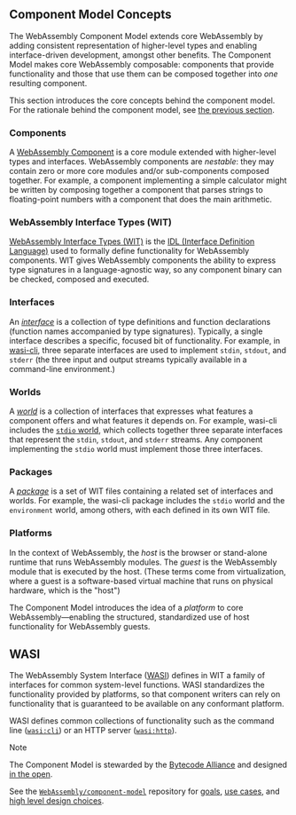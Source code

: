 ## Component Model Concepts

The WebAssembly Component Model extends core WebAssembly
by adding consistent representation of higher-level types
and enabling interface-driven development, amongst other benefits.
The Component Model makes core WebAssembly composable:
components that provide functionality and those that use them
can be composed together into *one* resulting component.

This section introduces the core concepts behind the component model.
For the rationale behind the component model, see [the previous section](./why-component-model.md).

### Components

A [WebAssembly Component](./components.md) is a core module extended with higher-level types and interfaces.
WebAssembly components are *nestable*:
they may contain zero or more core modules and/or sub-components composed together.
For example, a component implementing a simple calculator might be written
by composing together a component that parses strings to floating-point numbers
with a component that does the main arithmetic.

### WebAssembly Interface Types (WIT)

[WebAssembly Interface Types (WIT)][wit] is the [IDL (Interface Definition Language)][wiki-idl]
used to formally define functionality for WebAssembly components.
WIT gives WebAssembly components the ability to express type signatures
in a language-agnostic way,
so any component binary can be checked, composed and executed.

### Interfaces

An [_interface_](./interfaces.md) is a collection of type definitions
and function declarations (function names accompanied by type signatures).
Typically, a single interface describes a specific, focused bit
of functionality.
For example, in [wasi-cli][wasi-cli-stdio],
three separate interfaces are used to implement `stdin`, `stdout`, and `stderr`
(the three input and output streams typically available
in a command-line environment.)

### Worlds

A [_world_](./worlds.md) is a collection of interfaces
that expresses what features a component offers
and what features it depends on.
For example, wasi-cli includes the [`stdio` world][wasi-cli-stdio],
which collects together three separate interfaces
that represent the `stdin`, `stdout`, and `stderr` streams.
Any component implementing the `stdio` world
must implement those three interfaces.

### Packages

 A [_package_](./packages.md) is a set of WIT files
 containing a related set of interfaces and worlds.
 For example, the wasi-cli package includes
 the `stdio` world and the `environment` world, among others,
 with each defined in its own WIT file.

### Platforms

In the context of WebAssembly, the _host_ is the browser or stand-alone runtime
that runs WebAssembly modules.
The _guest_ is the WebAssembly module that is executed by the host.
(These terms come from virtualization, where a guest is
a software-based virtual machine that runs on physical hardware,
which is the "host")

The Component Model introduces the idea of a _platform_
to core WebAssembly—enabling the structured, standardized use
of host functionality for WebAssembly guests.

## WASI

The WebAssembly System Interface ([WASI][wasi]) defines in WIT
a family of interfaces for common system-level functions.
WASI standardizes the functionality provided by platforms,
so that component writers can rely on functionality
that is guaranteed to be available on any conformant platform.

WASI defines common collections of functionality
such as the command line ([`wasi:cli`][wasi-cli])
or an HTTP server ([`wasi:http`][wasi-http]).

> [!NOTE]
> The Component Model is stewarded by the [Bytecode Alliance](https://bytecodealliance.org/) and designed [in the open][cm-repo].
>
> See the [`WebAssembly/component-model`][cm-repo] repository for [goals][goals], [use cases][use-cases], and [high level design choices][design-choices].

[cm-repo]: https://github.com/WebAssembly/component-model
[wiki-idl]: https://en.wikipedia.org/wiki/Interface_description_language
[goals]: https://github.com/WebAssembly/component-model/blob/main/design/high-level/Goals.md
[use-cases]: https://github.com/WebAssembly/component-model/blob/main/design/high-level/UseCases.md
[design-choices]: https://github.com/WebAssembly/component-model/blob/main/design/high-level/Choices.md
[wit]: https://github.com/WebAssembly/component-model/blob/main/design/mvp/WIT.md
[wasi]: https://wasi.dev/
[wasi-cli]: https://github.com/WebAssembly/wasi-cli/
[wasi-cli-stdio]: https://github.com/WebAssembly/wasi-cli/blob/main/wit/stdio.wit
[wasi-http]: https://github.com/WebAssembly/wasi-http

[!NOTE]: #
